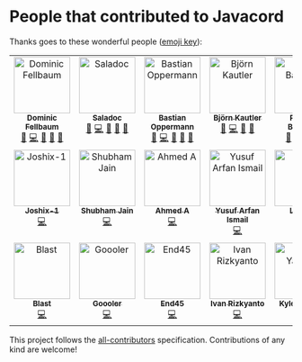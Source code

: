 # People that contributed to Javacord

Thanks goes to these wonderful people ([emoji key](https://allcontributors.org/docs/en/emoji-key)):

<!-- ALL-CONTRIBUTORS-LIST:START - Do not remove or modify this section -->
<!-- prettier-ignore-start -->
<!-- markdownlint-disable -->
<table>
  <tbody>
    <tr>
      <td align="center" valign="top" width="14.28%"><a href="https://github.com/felldo"><img src="https://avatars.githubusercontent.com/u/31566807?v=4?s=100" width="100px;" alt="Dominic Fellbaum"/><br /><sub><b>Dominic Fellbaum</b></sub></a><br /><a href="#maintenance-felldo" title="Maintenance">🚧</a> <a href="https://github.com/Javacord/Javacord/commits?author=felldo" title="Code">💻</a> <a href="https://github.com/Javacord/Javacord/commits?author=felldo" title="Documentation">📖</a> <a href="https://github.com/Javacord/Javacord/pulls?q=is%3Apr+reviewed-by%3Afelldo" title="Reviewed Pull Requests">👀</a> <a href="#question-felldo" title="Answering Questions">💬</a></td>
      <td align="center" valign="top" width="14.28%"><a href="https://github.com/Saladoc"><img src="https://avatars.githubusercontent.com/u/36816545?v=4?s=100" width="100px;" alt="Saladoc"/><br /><sub><b>Saladoc</b></sub></a><br /><a href="#maintenance-Saladoc" title="Maintenance">🚧</a> <a href="https://github.com/Javacord/Javacord/commits?author=Saladoc" title="Code">💻</a> <a href="https://github.com/Javacord/Javacord/commits?author=Saladoc" title="Documentation">📖</a> <a href="https://github.com/Javacord/Javacord/pulls?q=is%3Apr+reviewed-by%3ASaladoc" title="Reviewed Pull Requests">👀</a> <a href="#question-Saladoc" title="Answering Questions">💬</a></td>
      <td align="center" valign="top" width="14.28%"><a href="https://github.com/Bastian"><img src="https://avatars.githubusercontent.com/u/5033001?v=4?s=100" width="100px;" alt="Bastian Oppermann"/><br /><sub><b>Bastian Oppermann</b></sub></a><br /><a href="#maintenance-Bastian" title="Maintenance">🚧</a> <a href="https://github.com/Javacord/Javacord/commits?author=Bastian" title="Code">💻</a> <a href="https://github.com/Javacord/Javacord/commits?author=Bastian" title="Documentation">📖</a> <a href="https://github.com/Javacord/Javacord/pulls?q=is%3Apr+reviewed-by%3ABastian" title="Reviewed Pull Requests">👀</a> <a href="#question-Bastian" title="Answering Questions">💬</a></td>
      <td align="center" valign="top" width="14.28%"><a href="https://github.com/Vampire"><img src="https://avatars.githubusercontent.com/u/325196?v=4?s=100" width="100px;" alt="Björn Kautler"/><br /><sub><b>Björn Kautler</b></sub></a><br /><a href="#maintenance-Vampire" title="Maintenance">🚧</a> <a href="https://github.com/Javacord/Javacord/commits?author=Vampire" title="Code">💻</a> <a href="https://github.com/Javacord/Javacord/pulls?q=is%3Apr+reviewed-by%3AVampire" title="Reviewed Pull Requests">👀</a> <a href="#question-Vampire" title="Answering Questions">💬</a></td>
      <td align="center" valign="top" width="14.28%"><a href="https://github.com/bassner"><img src="https://avatars.githubusercontent.com/u/23171488?v=4?s=100" width="100px;" alt="Patrick Bassner"/><br /><sub><b>Patrick Bassner</b></sub></a><br /><a href="#maintenance-bassner" title="Maintenance">🚧</a> <a href="https://github.com/Javacord/Javacord/commits?author=bassner" title="Code">💻</a> <a href="https://github.com/Javacord/Javacord/pulls?q=is%3Apr+reviewed-by%3Abassner" title="Reviewed Pull Requests">👀</a> <a href="#question-bassner" title="Answering Questions">💬</a></td>
      <td align="center" valign="top" width="14.28%"><a href="https://github.com/Mysterypotatoguy"><img src="https://avatars.githubusercontent.com/u/17689082?v=4?s=100" width="100px;" alt="Mysterypotatoguy"/><br /><sub><b>Mysterypotatoguy</b></sub></a><br /><a href="#maintenance-Mysterypotatoguy" title="Maintenance">🚧</a> <a href="https://github.com/Javacord/Javacord/commits?author=Mysterypotatoguy" title="Code">💻</a> <a href="https://github.com/Javacord/Javacord/pulls?q=is%3Apr+reviewed-by%3AMysterypotatoguy" title="Reviewed Pull Requests">👀</a> <a href="#question-Mysterypotatoguy" title="Answering Questions">💬</a></td>
      <td align="center" valign="top" width="14.28%"><a href="https://wasdennnoch.me"><img src="https://avatars.githubusercontent.com/u/10065021?v=4?s=100" width="100px;" alt="Adrian Paschkowski"/><br /><sub><b>Adrian Paschkowski</b></sub></a><br /><a href="https://github.com/Javacord/Javacord/commits?author=wasdennnoch" title="Code">💻</a></td>
    </tr>
    <tr>
      <td align="center" valign="top" width="14.28%"><a href="https://github.com/Joshix-1"><img src="https://avatars.githubusercontent.com/u/57299889?v=4?s=100" width="100px;" alt="Joshix-1"/><br /><sub><b>Joshix-1</b></sub></a><br /><a href="https://github.com/Javacord/Javacord/commits?author=Joshix-1" title="Code">💻</a></td>
      <td align="center" valign="top" width="14.28%"><a href="http://shubhja.in"><img src="https://avatars.githubusercontent.com/u/23444368?v=4?s=100" width="100px;" alt="Shubham Jain"/><br /><sub><b>Shubham Jain</b></sub></a><br /><a href="https://github.com/Javacord/Javacord/commits?author=shubhwip" title="Code">💻</a></td>
      <td align="center" valign="top" width="14.28%"><a href="https://github.com/AhmedA1559"><img src="https://avatars.githubusercontent.com/u/95593064?v=4?s=100" width="100px;" alt="Ahmed A"/><br /><sub><b>Ahmed A</b></sub></a><br /><a href="https://github.com/Javacord/Javacord/commits?author=AhmedA1559" title="Code">💻</a></td>
      <td align="center" valign="top" width="14.28%"><a href="https://github.com/RealYusufIsmail"><img src="https://avatars.githubusercontent.com/u/67903886?v=4?s=100" width="100px;" alt="Yusuf Arfan Ismail"/><br /><sub><b>Yusuf Arfan Ismail</b></sub></a><br /><a href="https://github.com/Javacord/Javacord/commits?author=RealYusufIsmail" title="Code">💻</a></td>
      <td align="center" valign="top" width="14.28%"><a href="https://github.com/Lainika"><img src="https://avatars.githubusercontent.com/u/79374825?v=4?s=100" width="100px;" alt="Lainika"/><br /><sub><b>Lainika</b></sub></a><br /><a href="https://github.com/Javacord/Javacord/commits?author=Lainika" title="Documentation">📖</a></td>
      <td align="center" valign="top" width="14.28%"><a href="https://www.linkedin.com/in/haseebansari/"><img src="https://avatars.githubusercontent.com/u/47222685?v=4?s=100" width="100px;" alt="Haseeb Ansari"/><br /><sub><b>Haseeb Ansari</b></sub></a><br /><a href="https://github.com/Javacord/Javacord/commits?author=haseeb-xd" title="Documentation">📖</a></td>
      <td align="center" valign="top" width="14.28%"><a href="http://shuen.ddns.net"><img src="https://avatars.githubusercontent.com/u/38818683?v=4?s=100" width="100px;" alt="sotzaii_shuen"/><br /><sub><b>sotzaii_shuen</b></sub></a><br /><a href="https://github.com/Javacord/Javacord/commits?author=shuen4" title="Code">💻</a></td>
    </tr>
    <tr>
      <td align="center" valign="top" width="14.28%"><a href="https://discord.gg/mw27xdA3wh"><img src="https://avatars.githubusercontent.com/u/92883017?v=4?s=100" width="100px;" alt="Blast"/><br /><sub><b>Blast</b></sub></a><br /><a href="https://github.com/Javacord/Javacord/commits?author=ReBlast" title="Code">💻</a></td>
      <td align="center" valign="top" width="14.28%"><a href="https://github.com/Goooler"><img src="https://avatars.githubusercontent.com/u/10363352?v=4?s=100" width="100px;" alt="Goooler"/><br /><sub><b>Goooler</b></sub></a><br /><a href="https://github.com/Javacord/Javacord/commits?author=Goooler" title="Code">💻</a></td>
      <td align="center" valign="top" width="14.28%"><a href="https://github.com/End45"><img src="https://avatars.githubusercontent.com/u/71291438?v=4?s=100" width="100px;" alt="End45"/><br /><sub><b>End45</b></sub></a><br /><a href="https://github.com/Javacord/Javacord/commits?author=End45" title="Code">💻</a></td>
      <td align="center" valign="top" width="14.28%"><a href="http://stackpan.live"><img src="https://avatars.githubusercontent.com/u/55195033?v=4?s=100" width="100px;" alt="Ivan Rizkyanto"/><br /><sub><b>Ivan Rizkyanto</b></sub></a><br /><a href="https://github.com/Javacord/Javacord/commits?author=stackpan" title="Code">💻</a></td>
      <td align="center" valign="top" width="14.28%"><a href="https://github.com/kyleyannelli"><img src="https://avatars.githubusercontent.com/u/32677784?v=4?s=100" width="100px;" alt="Kyle Yannelli"/><br /><sub><b>Kyle Yannelli</b></sub></a><br /><a href="https://github.com/Javacord/Javacord/commits?author=kyleyannelli" title="Code">💻</a></td>
    </tr>
  </tbody>
</table>

<!-- markdownlint-restore -->
<!-- prettier-ignore-end -->

<!-- ALL-CONTRIBUTORS-LIST:END -->

This project follows the [all-contributors](https://allcontributors.org) specification.
Contributions of any kind are welcome!
